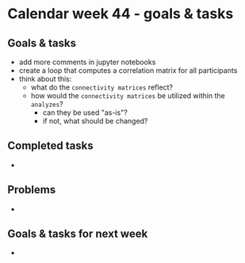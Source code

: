 # Calendar week 44 - goals & tasks

## Goals & tasks
- add more comments in jupyter notebooks
- create a loop that computes a correlation matrix for all participants
- think about this:
    - what do the `connectivity matrices` reflect? 
    -  how would the `connectivity matrices` be utilized within the `analyzes`?
        - can they be used "as-is"?
        - if not, what should be changed?

## Completed tasks
- 

## Problems
-

## Goals & tasks for next week
- 